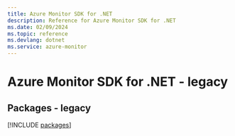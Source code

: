 ```yaml
---
title: Azure Monitor SDK for .NET
description: Reference for Azure Monitor SDK for .NET
ms.date: 02/09/2024
ms.topic: reference
ms.devlang: dotnet
ms.service: azure-monitor
---
```

# Azure Monitor SDK for .NET - legacy
## Packages - legacy
[!INCLUDE [packages](monitor-index.md)]